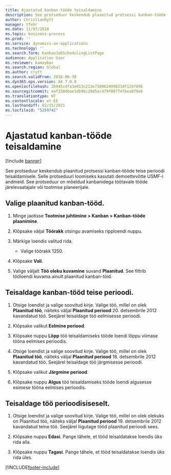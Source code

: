 ```yaml
---
title: Ajastatud kanban-tööde teisaldamine
description: See protseduur keskendub plaanitud protsessi kanban-tööde teise perioodi teisaldamisele.
author: ChristianRytt
manager: tfehr
ms.date: 11/07/2018
ms.topic: business-process
ms.prod: ''
ms.service: dynamics-ax-applications
ms.technology: ''
ms.search.form: KanbanJobSchedulingListPage
audience: Application User
ms.reviewer: kamaybac
ms.search.region: Global
ms.author: crytt
ms.search.validFrom: 2016-06-30
ms.dyn365.ops.version: AX 7.0.0
ms.openlocfilehash: 2b945cdfa3e013c213e718962499831df126f09b
ms.sourcegitcommit: eaf330dbee1db96c20d5ac479f007747bea079eb
ms.translationtype: HT
ms.contentlocale: et-EE
ms.lasthandoff: 02/15/2021
ms.locfileid: "5259742"
---
```

# <a name="move-scheduled-kanban-jobs"></a>Ajastatud kanban-tööde teisaldamine

[!include [banner](../../includes/banner.md)]

See protseduur keskendub plaanitud protsessi kanban-tööde teise perioodi teisaldamisele. Selle protseduuri loomiseks kasutati demoettevõtte USMF-i andmeid. See protseduur on mõeldud kanbanidega töötavale tööde järelevaatajale või tootmise planeerijale.

## <a name="select-scheduled-kanban-jobs"></a>Valige plaanitud kanban-tööd. 

1. Minge jaotisse **Tootmise juhtimine > Kanban > Kanban-tööde plaanimine**. 

2. Klõpsake väljal **Töörakk** otsingu avamiseks ripploendi nuppu. 

3. Märkige loendis valitud rida. 
   - Valige töörakk 1250. 
4. Klõpsake **Vali**. 

5. Valige väljalt **Töö oleku kuvamine** suvand **Plaanitud**. See filtrib tööloendi kuvama ainult plaanitud kanban-töid. 

## <a name="move-kanban-jobs-to-a-different-period"></a>Teisaldage kanban-tööd teise perioodi. 

1. Otsige loendist ja valige soovitud kirje. Valige töö, millel on olek **Plaanitud töö**, näiteks väljal **Plaanitud periood** 20. detsembrile 2012 kavandatud töö. Seejärel teisaldage töö eelmisesse perioodi. 

2. Klõpsake valikut **Eelmine periood**. 

3. Klõpsake nuppu **Lõpp** töö teisaldamiseks tööde loendi lõppu viimase tööna eelmises perioodis. 

4. Otsige loendist ja valige soovitud kirje. Valige töö, millel on olek **Plaanitud töö**, näiteks väljal **Plaanitud periood** 18. detsembrile 2012 kavandatud töö. Seejärel teisaldage töö järgmisesse perioodi. 

5. Klõpsake valikut **Järgmine periood**. 

6. Klõpsake nuppu **Algus** töö teisaldamiseks tööde loendi algusesse esimese tööna eelmises perioodis. 

## <a name="move-a-job-within-a-period"></a>Teisaldage töö perioodisiseselt. 

1. Otsige loendist ja valige soovitud kirje. Valige töö, millel on olek olekuks on Plaanitud töö, näiteks väljal **Plaanitud periood** 19. detsembrile 2012 kavandatud teine töö. Seejärel liigutage tööd plaanitud perioodi sees. 

2. Klõpsake nuppu **Edasi**. Pange tähele, et tööd teisaldatakse loendis üks rida alla. 

3. Klõpsake nuppu **Tagasi**. Pange tähele, et tööd teisaldatakse loendis üks rida üles.


[!INCLUDE[footer-include](../../../includes/footer-banner.md)]